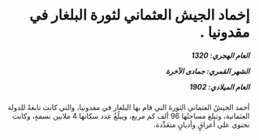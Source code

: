 <h1 dir="rtl">إخماد الجيش العثماني لثورة البلغار في مقدونيا .</h1>

<h5 dir="rtl">العام الهجري:  1320

الشهر القمري: جمادى الآخرة

العام الميلادي: 1902</h5>

<p dir="rtl">أخمد الجيشُ العثماني الثورةَ التي قام بها البلغار في مقدونيا، والتي كانت تابعةً للدولة العثمانية، وتبلغ مساحتُها 96 ألف كم مربع، ويبلُغُ عدد سكانها 4 ملايين نسمةٍ، وكانت تحتوي على أعراقٍ وأديانٍ متعَدِّدة.</p></br>
